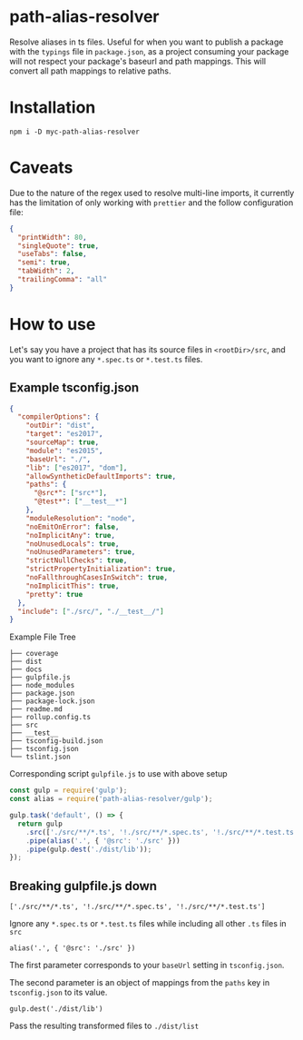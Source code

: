 # path-alias-resolver

Resolve aliases in ts files. Useful for when you want to publish a package with the `typings` file in `package.json`, as a project consuming your package will not respect your package's baseurl and path mappings. This will convert all path mappings to relative paths.

# Installation

`npm i -D myc-path-alias-resolver`

# Caveats

Due to the nature of the regex used to resolve multi-line imports, it currently has the limitation of only working with `prettier` and the follow configuration file:

```json
{
  "printWidth": 80,
  "singleQuote": true,
  "useTabs": false,
  "semi": true,
  "tabWidth": 2,
  "trailingComma": "all"
}
```

# How to use

Let's say you have a project that has its source files in `<rootDir>/src`, and you want to ignore any `*.spec.ts` or `*.test.ts` files.

## Example tsconfig.json

```json
{
  "compilerOptions": {
    "outDir": "dist",
    "target": "es2017",
    "sourceMap": true,
    "module": "es2015",
    "baseUrl": "./",
    "lib": ["es2017", "dom"],
    "allowSyntheticDefaultImports": true,
    "paths": {
      "@src*": ["src*"],
      "@test*": ["__test__*"]
    },
    "moduleResolution": "node",
    "noEmitOnError": false,
    "noImplicitAny": true,
    "noUnusedLocals": true,
    "noUnusedParameters": true,
    "strictNullChecks": true,
    "strictPropertyInitialization": true,
    "noFallthroughCasesInSwitch": true,
    "noImplicitThis": true,
    "pretty": true
  },
  "include": ["./src/", "./__test__/"]
}
```

Example File Tree

```
├── coverage
├── dist
├── docs
├── gulpfile.js
├── node_modules
├── package.json
├── package-lock.json
├── readme.md
├── rollup.config.ts
├── src
├── __test__
├── tsconfig-build.json
├── tsconfig.json
└── tslint.json
```

Corresponding script `gulpfile.js` to use with above setup

```js
const gulp = require('gulp');
const alias = require('path-alias-resolver/gulp');

gulp.task('default', () => {
  return gulp
    .src(['./src/**/*.ts', '!./src/**/*.spec.ts', '!./src/**/*.test.ts'])
    .pipe(alias('.', { '@src': './src' }))
    .pipe(gulp.dest('./dist/lib'));
});
```

## Breaking gulpfile.js down

`['./src/**/*.ts', '!./src/**/*.spec.ts', '!./src/**/*.test.ts']`

Ignore any `*.spec.ts` or `*.test.ts` files while including all other `.ts` files in `src`

`alias('.', { '@src': './src' })`

The first parameter corresponds to your `baseUrl` setting in `tsconfig.json`.

The second parameter is an object of mappings from the `paths` key in `tsconfig.json` to its value.

`gulp.dest('./dist/lib')`

Pass the resulting transformed files to `./dist/list`
